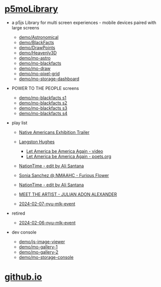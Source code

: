 # [p5moLibrary](https://github.com/molab-itp/p5moLibrary)

- a p5js Library for multi screen experiences - mobile devices paired with large screens

  - [demo/Astronomical](demo/Astronomical?v=3)
  - [demo/BlackFacts](demo/BlackFacts?v=3)
  - [demo/DrawPoints](demo/DrawPoints?v=3)
  - [demo/Heavenly3D](demo/Heavenly3D?v=3)
  - [demo/mo-astro](demo/mo-astro?v=3)
  - [demo/mo-blackfacts](demo/mo-blackfacts?v=3)
  - [demo/mo-draw](demo/mo-draw?v=3)
  - [demo/mo-pixel-grid](demo/mo-pixel-grid?v=3)
  - [demo/mo-storage-dashboard](demo/mo-storage-dashboard?v=3)

- POWER TO THE PEOPLE screens

  - [demo/mo-blackfacts s1](demo/mo-blackfacts?v=3&group=s1)
  - [demo/mo-blackfacts s2](demo/mo-blackfacts?v=3&group=s2)
  - [demo/mo-blackfacts s3](demo/mo-blackfacts?v=3&group=s3)
  - [demo/mo-blackfacts s4](demo/mo-blackfacts?v=3&group=s4)

- play list

  - [Native Americans Exhibition Trailer](demo/BlackFacts?playlist=hpjNGTYvpxw)

  - [Langston Hughes ](demo/BlackFacts?playlist=XzI3huqpCi4)
    - [Let America be America Again - video](demo/mo-blackfacts?playlist=CFNM8GB_Yp0&title=%E2%98%85)
    - [Let America be America Again - poets.org](https://poets.org/poem/let-america-be-america-again)
  - [NationTime - edit by Ali Santana](demo/mo-blackfacts?playlist=-UtKxghWlvY&title=NationTime%20-%20ELUCID%20-%20BETAMAX&qrcode=NationTime.png)
  - [Sonia Sanchez @ NMAAHC - Furious Flower](demo/mo-blackfacts?playlist=FNLp8e-cfgk&title=Sonia%20Sanchez)
  - [NationTime - edit by Ali Santana](demo/mo-blackfacts?playlist=-UtKxghWlvY&title=NationTime%20-%20ELUCID%20-%20BETAMAX&qrcode=NationTime.png)
  - [MEET THE ARTIST - JULIAN ADON ALEXANDER](demo/mo-blackfacts?playlist=wk0La_2igws&title=MEET%20THE%20ARTIST%20-%20JULIAN%20ADON%20ALEXANDE%20-%20What%20it%20is&qrcode=JULIAN.png)

  - [2024-02-07-nyu-mlk-event](demo/mo-blackfacts?playlist=lG758MniLYg&qrcode=annoucement-01.png&title=2024-02-07-nyu-mlk-event)

- retired

  - [2024-02-06-nyu-mlk-event](demo/mo-blackfacts?playlist=zbRz5xTaLYI&qrcode=annoucement-01.png&title=2024-02-06-nyu-mlk-event)
  <!-- - [Weapons of White Destruction - TJ](demo/mo-blackfacts?playlist=ob8YQPGJiHY&title=Weapons%20of%20White%20Destruction%20-%20TJ&&qrcode=TJ.png) -->

- dev console

  - [demo/js-image-viewer](demo/js-image-viewer?v=3)
  - [demo/mo-gallery-1](demo/mo-gallery-1?v=3)
  - [demo/mo-gallery-2](demo/mo-gallery-2?v=3)
  - [demo/mo-storage-console](demo/mo-storage-console?v=3)

# [github.io](https://molab-itp.github.io/p5moLibrary/src?v=3)

<!--

- retired
  - [demo/mo-astro-host-0](demo/mo-astro-host-0?v=3)
  - [demo/mo-astro-host-1](demo/mo-astro-host-1?v=3)
  - [demo/mo-astro-remote-0](demo/mo-astro-remote-0?v=3)
  - [demo/mo-astro-remote-1](demo/mo-astro-remote-1?v=3)

  - [demo/mo-blackfacts-host](demo/mo-blackfacts-host?v=3)
  - [demo/mo-blackfacts-remote](demo/mo-blackfacts-remote?v=3)

# https://www.youtube.com/watch?v=hpjNGTYvpxw
# The Land Carries Our Ancestors: Contemporary Art by Native Americans Exhibition Trailer

 -->
